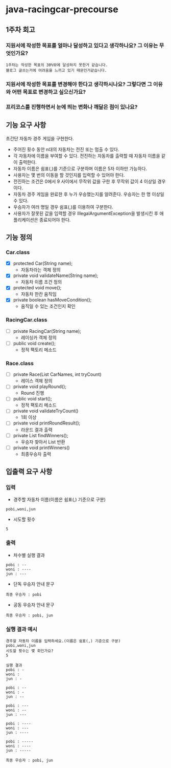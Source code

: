 # java-racingcar-precourse

## 1주차 회고

### 지원서에 작성한 목표를 얼마나 달성하고 있다고 생각하나요? 그 이유는 무엇인가요?

~~~
1주차는 작성한 목표의 30%밖에 달성하지 못한거 같습니다.
블로그 글쓰는거에 어려움을 느끼고 있기 때문인거같습니다.
~~~

### 지원서에 작성한 목표를 변경해야 한다고 생각하시나요? 그렇다면 그 이유와 어떤 목표로 변경하고 싶으신가요?

### 프리코스를 진행하면서 눈에 띄는 변화나 깨달은 점이 있나요?

## 기능 요구 사항

초간단 자동차 경주 게임을 구현한다.

* 주어진 횟수 동안 n대의 자동차는 전진 또는 멈출 수 있다.
* 각 자동차에 이름을 부여할 수 있다. 전진하는 자동차를 출력할 때 자동차 이름을 같이 출력한다.
* 자동차 이름은 쉼표(,)를 기준으로 구분하며 이름은 5자 이하만 가능하다.
* 사용자는 몇 번의 이동을 할 것인지를 입력할 수 있어야 한다.
* 전진하는 조건은 0에서 9 사이에서 무작위 값을 구한 후 무작위 값이 4 이상일 경우이다.
* 자동차 경주 게임을 완료한 후 누가 우승했는지를 알려준다. 우승자는 한 명 이상일 수 있다.
* 우승자가 여러 명일 경우 쉼표(,)를 이용하여 구분한다.
* 사용자가 잘못된 값을 입력할 경우 IllegalArgumentException을 발생시킨 후 애플리케이션은 종료되어야 한다.

## 기능 정의

### Car.class

- [X] protected Car(String name);
    - 자동차라는 객체 정의
- [x] private void validateName(String name);
    - 자동차 이름 조건 정의
- [x] protected void move();
    - 자동차 한칸 움직임
- [x] private boolean hasMoveCondition();
    - 움직일 수 있는 조건인지 확인

### RacingCar.class

- [ ] private RacingCar(String name);
    - 레이싱카 객체 정의
- [ ] public void create();
    - 정적 팩토리 메소드

### Race.class

- [ ] private Race(List<String> CarNames, int tryCount)
    - 레이스 객체 정의
- [ ] private void playRound();
    - Round 진행
- [ ] public void start();
    - 정적 팩토리 메소드
- [ ] private void validateTryCount()
    - 1회 이상
- [ ] private void printRoundResult();
    - 라운드 결과 출력
- [ ] private List<String> findWinners();
    - 우승자 찾아서 List 반환
- [ ] private void printWinners()
    - 최종우승자 출력

## 입출력 요구 사항

### 입력

- 경주할 자동차 이름(이름은 쉼표(,) 기준으로 구분)

```
pobi,woni,jun
```

- 시도할 횟수

```
5
```

### 출력

- 차수별 실행 결과

```
pobi : --
woni : ----
jun : ---
```

- 단독 우승자 안내 문구

```
최종 우승자 : pobi
```

- 공동 우승자 안내 문구

```
최종 우승자 : pobi, jun
```

### 실행 결과 예시

```
경주할 자동차 이름을 입력하세요.(이름은 쉼표(,) 기준으로 구분)
pobi,woni,jun
시도할 횟수는 몇 회인가요?
5

실행 결과
pobi : -
woni : 
jun : -

pobi : --
woni : -
jun : --

pobi : ---
woni : --
jun : ---

pobi : ----
woni : ---
jun : ----

pobi : -----
woni : ----
jun : -----

최종 우승자 : pobi, jun
```
